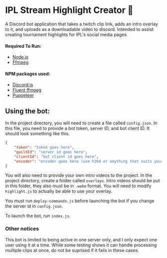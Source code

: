 # IPL Stream Highlight Creator 🎥
A Discord bot application that takes a twitch clip link, adds an intro overlay to it, and uploads as a downloadable video to discord. Intended to assist creating tournament highlights for IPL's social media pages.

#### Required To Run:
- [Node.js](https://nodejs.org/en/)
- [Ffmpeg](http://www.ffmpeg.org/)

#### NPM packages used:
- [Discord.js](https://www.npmjs.com/package/discord.js)
- [Fluent ffmpeg](https://www.npmjs.com/package/fluent-ffmpeg)
- [Puppeteer](https://www.npmjs.com/package/puppeteer)

## Using the bot:

In the project directory, you will need to create a file called `config.json`. In this file, you need to provide a bot token, server ID, and bot client ID. It should look something like this. 
```json
{
    "token": "token goes here",
    "guildId": "server id goes here",
    "clientId": "bot client id goes here",
    "encoder": "encoder goes here (use h264 or anything that suits your device!)"
}
```
You will also need to provide your own intro videos to the project. In the project directory, create a folder called `overlays`. Intro videos should be put in this folder, they also must be in `.webm` format. You will need to modify `highlight.js` to actually be able to use your overlay.

You must run `deploy-commands.js` before launching the bot if you change the server id in `config.json`.

To launch the bot, run `index.js`.

### Other notices

This bot is limited to being active in one server only, and I only expect one user using it at a time. While some testing shows it can handle processing multiple clips at once, do not be suprised if it fails in these cases.
